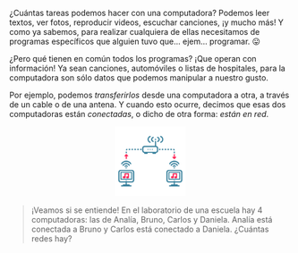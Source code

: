 ¿Cuántas tareas podemos hacer con una computadora? Podemos leer textos, ver fotos, reproducir videos, escuchar canciones, ¡y mucho más! Y como ya sabemos, para realizar cualquiera de ellas necesitamos de programas específicos que alguien tuvo que... ejem... programar. :stuck_out_tongue:

¿Pero qué tienen en común todos los programas? ¡Que operan con información! Ya sean canciones, automóviles o listas de hospitales, para la computadora son sólo datos que podemos manipular a nuestro gusto. 

Por ejemplo, podemos _transferirlos_ desde una computadora a otra, a través de un cable o de una antena. Y cuando esto ocurre, decimos que esas dos computadoras están _conectadas_, o dicho de otra forma: _están en red_.

<center><img src="https://raw.githubusercontent.com/MumukiProject/mumuki-guia-text-redes-e-internet/master/images/ej1-01_1524147609086.png" alt="ej1-01_1524147609086.png" width="25%" height="auto"></center>

> ¡Veamos si se entiende! En el laboratorio de una escuela hay 4 computadoras: las de Analía, Bruno, Carlos y Daniela. Analía está conectada a Bruno y Carlos está conectado a Daniela. ¿Cuántas redes hay?

